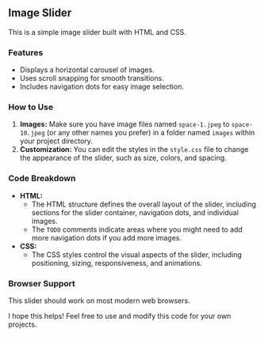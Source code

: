 ## Image Slider

This is a simple image slider built with HTML and CSS.

### Features

* Displays a horizontal carousel of images.
* Uses scroll snapping for smooth transitions.
* Includes navigation dots for easy image selection.

###  How to Use

1. **Images:**  Make sure you have image files named `space-1.jpeg` to `space-10.jpeg` (or any other names you prefer) in a folder named `images` within your project directory.
2. **Customization:** You can edit the styles in the `style.css` file to change the appearance of the slider, such as size, colors, and spacing.

###  Code Breakdown

* **HTML:**
   * The HTML structure defines the overall layout of the slider, including sections for the slider container, navigation dots, and individual images.
   * The `TODO` comments indicate areas where you might need to add more navigation dots if you add more images.
* **CSS:**
   * The CSS styles control the visual aspects of the slider, including positioning, sizing, responsiveness, and animations.

###  Browser Support

This slider should work on most modern web browsers.


I hope this helps! Feel free to use and modify this code for your own projects.
